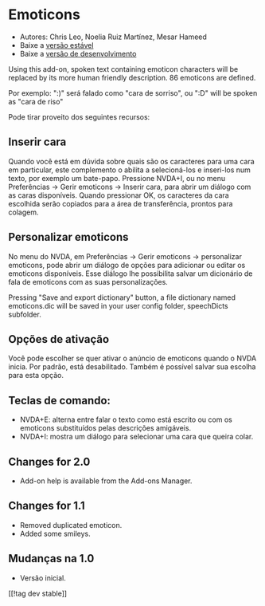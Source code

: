 # Emoticons #

* Autores: Chris Leo, Noelia Ruiz Martínez, Mesar Hameed
* Baixe a [versão estável][1]
* Baixe a [versão de desenvolvimento][2]

Using this add-on, spoken text containing emoticon characters will be
replaced by its more human friendly description.  86 emoticons are defined.

Por exemplo: ":)" será falado como "cara de sorriso", ou ":D" will be spoken
as "cara de riso"

Pode tirar proveito dos seguintes recursos:

## Inserir cara ##

Quando você está em dúvida sobre quais são os caracteres para uma cara em particular, este complemento o abilita a selecioná-los e inseri-los num texto, por exemplo um bate-papo.
Pressione NVDA+I, ou no menu Preferências -> Gerir emoticons -> Inserir cara, para abrir um diálogo 
com as caras disponíveis.
Quando pressionar OK, os caracteres da cara escolhida serão copiados para a área de transferência, prontos para colagem.


## Personalizar emoticons ##

No menu do NVDA, em Preferências -> Gerir emoticons -> personalizar emoticons, pode abrir um diálogo de opções para adicionar ou editar os emoticons disponíveis.
Esse diálogo lhe possibilita salvar um dicionário de fala de emoticons com as suas personalizações.

Pressing "Save and export dictionary" button, a file dictionary named
emoticons.dic will be saved in your user config folder, speechDicts
subfolder.


## Opções de ativação ##

Você pode escolher se quer ativar o anúncio de emoticons quando o NVDA
inicia. Por padrão, está desabilitado.  Também é possível salvar sua escolha
para esta opção.

## Teclas de comando: ##

*	NVDA+E: alterna entre falar o texto como está escrito ou com os emoticons
  substituídos pelas descrições amigáveis.
*	NVDA+I: mostra um diálogo para selecionar uma cara que queira colar.


## Changes for 2.0 ##

* Add-on help is available from the Add-ons Manager.

## Changes for 1.1 ##

* Removed duplicated emoticon.
* Added some smileys.

## Mudanças na 1.0 ##

* Versão inicial.

[[!tag dev stable]]

[1]: http://addons.nvda-project.org/files/get.php?file=emo

[2]: http://addons.nvda-project.org/files/get.php?file=emo-dev
